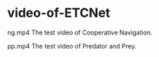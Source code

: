 # video-of-ETCNet
ng.mp4   The test video of Cooperative Navigation.


pp.mp4   The test video of Predator and Prey.
